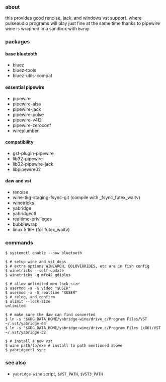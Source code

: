 ### about

this provides good renoise, jack, and windows vst support. where
pulseaudio programs will play just fine at the same time thanks to
pipewire  
wine is wrapped in a sandbox with `bwrap`

### packages

#### base bluetooth

- bluez
- bluez-tools
- bluez-utils-compat

#### essential pipewire

- pipewire
- pipewire-alsa
- pipewire-jack
- pipewire-pulse
- pipewire-v4l2
- pipewire-zeroconf
- wireplumber

#### compatibility

- gst-plugin-pipewire
- lib32-pipewire
- lib32-pipewire-jack
- libpipewire02

#### daw and vst

- renoise
- wine-tkg-staging-fsync-git (compile with \_fsync_futex_waitv)
- winetricks
- yabridge
- yabridgectl
- realtime-privileges
- bubblewrap
- linux 5.16+ (for futex_waitv)

### commands

    $ systemctl enable --now bluetooth

    $ # setup wine and vst deps
    $ # extra options WINEARCH, DDLOVERRIDES, etc are in fish config
    $ winetricks --self-update
    $ winetricks -q mfc42 gdiplus

    $ # allow unlimited mem lock size
    $ usermod -a -G video "$USER"
    $ usermod -a -G realtime "$USER"
    $ # relog, and confirm
    $ ulimit --lock-size
    unlimited

    $ # make sure the daw can find converted
    $ ln -s "$XDG_DATA_HOME/yabridge-wine/drive_c/Program Files/VST ~/.vst/yabridge-64
    $ ln -s "$XDG_DATA_HOME/yabridge-wine/drive_c/Program Files (x86)/VST ~/.vst/yabridge-32

    $ # install a new vst
    $ wine path/to/exe # install to path mentioned above
    $ yabridgectl sync

### see also

- `yabridge-wine` script, `$VST_PATH`, `$VST3_PATH`
